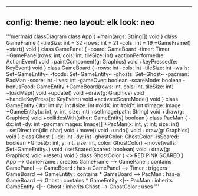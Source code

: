 

---
config:
  theme: neo
  layout: elk
  look: neo
---

'''mermaid
classDiagram
    class App {
        +main(args: String[]) void
    }
    class GameFrame {
        -tileSize: int = 32
        -rows: int = 21
        -cols: int = 19
        +GameFrame()
        +start() void
    }
    class GamePanel {
        -board: GameBoard
        -timer: Timer
        +GamePanel(rows: int, cols: int, tileSize: int)
        +actionPerformed(e: ActionEvent) void
        +paintComponent(g: Graphics) void
        +keyPressed(e: KeyEvent) void
    }
    class GameBoard {
        -rows: int
        -cols: int
        -tileSize: int
        -walls: Set~GameEntity~
        -foods: Set~GameEntity~
        -ghosts: Set~Ghost~
        -pacman: PacMan
        -score: int
        -lives: int
        -gameOver: boolean
        -scareMode: boolean
        -bonusFood: GameEntity
        +GameBoard(rows: int, cols: int, tileSize: int)
        +loadMap() void
        +update() void
        +draw(g: Graphics) void
        +handleKeyPress(e: KeyEvent) void
        +activateScareMode() void
    }
    class GameEntity {
        #x: int
        #y: int
        #size: int
        #oldX: int
        #oldY: int
        #image: Image
        +GameEntity(x: int, y: int, size: int)
        +setImage(path: String) void
        +draw(g: Graphics) void
        +collidesWith(other: GameEntity) boolean
    }
    class PacMan {
        -dx: int
        -dy: int
        -pacmanImages: Image[]
        +PacMan(x: int, y: int, size: int)
        +setDirection(dir: char) void
        +move() void
        +undo() void
        +draw(g: Graphics) void
    }
    class Ghost {
        -dx: int
        -dy: int
        -ghostColor: GhostColor
        -isScared: boolean
        +Ghost(x: int, y: int, size: int, color: GhostColor)
        +move(walls: Set~GameEntity~) void
        +setScared(scared: boolean) void
        +draw(g: Graphics) void
        +reset() void
    }
    class GhostColor {
        <<enumeration>>
        RED
        PINK
        SCARED
    }
    App --> GameFrame : creates
    GameFrame --> GamePanel : contains
    GamePanel --> GameBoard : has-a
    GamePanel --> Timer : triggers
    GameBoard --> GameEntity : contains *
    GameBoard --> PacMan : has-a
    GameBoard --> Ghost : contains *
    GameEntity <|-- PacMan : inherits
    GameEntity <|-- Ghost : inherits
    Ghost --> GhostColor : uses
    '''
